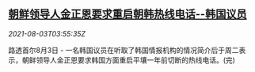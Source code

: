 <!--1627963262000-->
[朝鲜领导人金正恩要求重启朝韩热线电话--韩国议员](https://cn.reuters.com/article/north-korea-0803-tues-idCNKBS2F40AW)
------

<div><i>2021-08-03T03:55:35Z</i></div><p>路透首尔8月3日 - 一名韩国议员在听取了韩国情报机构的情况简介后于周二表示，朝鲜领导人金正恩要求韩国方面重启平壤一年前切断的热线电话。(完)</p>

